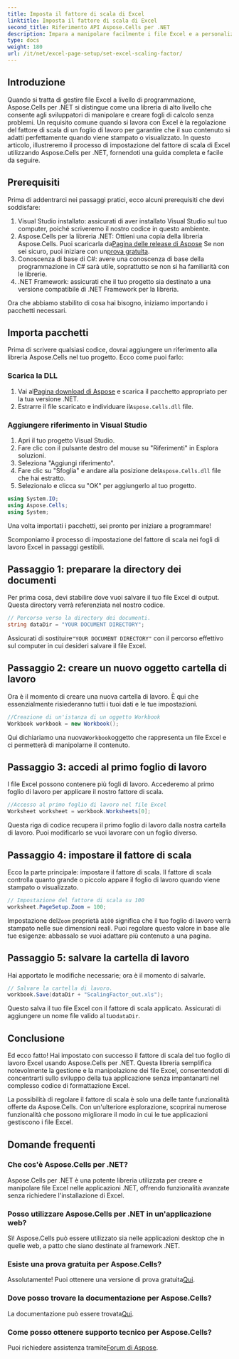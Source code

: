 ```yaml
---
title: Imposta il fattore di scala di Excel
linktitle: Imposta il fattore di scala di Excel
second_title: Riferimento API Aspose.Cells per .NET
description: Impara a manipolare facilmente i file Excel e a personalizzare il fattore di scala utilizzando Aspose.Cells per .NET.
type: docs
weight: 180
url: /it/net/excel-page-setup/set-excel-scaling-factor/
---
```

## Introduzione

Quando si tratta di gestire file Excel a livello di programmazione, Aspose.Cells per .NET si distingue come una libreria di alto livello che consente agli sviluppatori di manipolare e creare fogli di calcolo senza problemi. Un requisito comune quando si lavora con Excel è la regolazione del fattore di scala di un foglio di lavoro per garantire che il suo contenuto si adatti perfettamente quando viene stampato o visualizzato. In questo articolo, illustreremo il processo di impostazione del fattore di scala di Excel utilizzando Aspose.Cells per .NET, fornendoti una guida completa e facile da seguire.

## Prerequisiti

Prima di addentrarci nei passaggi pratici, ecco alcuni prerequisiti che devi soddisfare:

1. Visual Studio installato: assicurati di aver installato Visual Studio sul tuo computer, poiché scriveremo il nostro codice in questo ambiente.
2.  Aspose.Cells per la libreria .NET: Ottieni una copia della libreria Aspose.Cells. Puoi scaricarla da[Pagina delle release di Aspose](https://releases.aspose.com/cells/net/) Se non sei sicuro, puoi iniziare con un[prova gratuita](https://releases.aspose.com/).
3. Conoscenza di base di C#: avere una conoscenza di base della programmazione in C# sarà utile, soprattutto se non si ha familiarità con le librerie.
4. .NET Framework: assicurati che il tuo progetto sia destinato a una versione compatibile di .NET Framework per la libreria.

Ora che abbiamo stabilito di cosa hai bisogno, iniziamo importando i pacchetti necessari.

## Importa pacchetti

Prima di scrivere qualsiasi codice, dovrai aggiungere un riferimento alla libreria Aspose.Cells nel tuo progetto. Ecco come puoi farlo:

### Scarica la DLL

1.  Vai al[Pagina download di Aspose](https://releases.aspose.com/cells/net/) e scarica il pacchetto appropriato per la tua versione .NET.
2. Estrarre il file scaricato e individuare il`Aspose.Cells.dll` file.

### Aggiungere riferimento in Visual Studio

1. Apri il tuo progetto Visual Studio.
2. Fare clic con il pulsante destro del mouse su "Riferimenti" in Esplora soluzioni.
3. Seleziona "Aggiungi riferimento". 
4.  Fare clic su "Sfoglia" e andare alla posizione del`Aspose.Cells.dll` file che hai estratto.
5. Selezionalo e clicca su "OK" per aggiungerlo al tuo progetto.

```csharp
using System.IO;
using Aspose.Cells;
using System;
```

Una volta importati i pacchetti, sei pronto per iniziare a programmare!

Scomponiamo il processo di impostazione del fattore di scala nei fogli di lavoro Excel in passaggi gestibili.

## Passaggio 1: preparare la directory dei documenti

Per prima cosa, devi stabilire dove vuoi salvare il tuo file Excel di output. Questa directory verrà referenziata nel nostro codice. 

```csharp
// Percorso verso la directory dei documenti.
string dataDir = "YOUR DOCUMENT DIRECTORY";
```

 Assicurati di sostituire`"YOUR DOCUMENT DIRECTORY"` con il percorso effettivo sul computer in cui desideri salvare il file Excel.

## Passaggio 2: creare un nuovo oggetto cartella di lavoro

Ora è il momento di creare una nuova cartella di lavoro. È qui che essenzialmente risiederanno tutti i tuoi dati e le tue impostazioni.

```csharp
//Creazione di un'istanza di un oggetto Workbook
Workbook workbook = new Workbook();
```

 Qui dichiariamo una nuova`Workbook`oggetto che rappresenta un file Excel e ci permetterà di manipolarne il contenuto.

## Passaggio 3: accedi al primo foglio di lavoro

I file Excel possono contenere più fogli di lavoro. Accederemo al primo foglio di lavoro per applicare il nostro fattore di scala.

```csharp
//Accesso al primo foglio di lavoro nel file Excel
Worksheet worksheet = workbook.Worksheets[0];
```

Questa riga di codice recupera il primo foglio di lavoro dalla nostra cartella di lavoro. Puoi modificarlo se vuoi lavorare con un foglio diverso.

## Passaggio 4: impostare il fattore di scala

Ecco la parte principale: impostare il fattore di scala. Il fattore di scala controlla quanto grande o piccolo appare il foglio di lavoro quando viene stampato o visualizzato.

```csharp
// Impostazione del fattore di scala su 100
worksheet.PageSetup.Zoom = 100;
```

 Impostazione del`Zoom` proprietà a`100` significa che il tuo foglio di lavoro verrà stampato nelle sue dimensioni reali. Puoi regolare questo valore in base alle tue esigenze: abbassalo se vuoi adattare più contenuto a una pagina.

## Passaggio 5: salvare la cartella di lavoro

Hai apportato le modifiche necessarie; ora è il momento di salvarle.

```csharp
// Salvare la cartella di lavoro.
workbook.Save(dataDir + "ScalingFactor_out.xls");
```

 Questo salva il tuo file Excel con il fattore di scala applicato. Assicurati di aggiungere un nome file valido al tuo`dataDir`.

## Conclusione

Ed ecco fatto! Hai impostato con successo il fattore di scala del tuo foglio di lavoro Excel usando Aspose.Cells per .NET. Questa libreria semplifica notevolmente la gestione e la manipolazione dei file Excel, consentendoti di concentrarti sullo sviluppo della tua applicazione senza impantanarti nel complesso codice di formattazione Excel.

La possibilità di regolare il fattore di scala è solo una delle tante funzionalità offerte da Aspose.Cells. Con un'ulteriore esplorazione, scoprirai numerose funzionalità che possono migliorare il modo in cui le tue applicazioni gestiscono i file Excel.

## Domande frequenti

### Che cos'è Aspose.Cells per .NET?  
Aspose.Cells per .NET è una potente libreria utilizzata per creare e manipolare file Excel nelle applicazioni .NET, offrendo funzionalità avanzate senza richiedere l'installazione di Excel.

### Posso utilizzare Aspose.Cells per .NET in un'applicazione web?  
Sì! Aspose.Cells può essere utilizzato sia nelle applicazioni desktop che in quelle web, a patto che siano destinate al framework .NET.

### Esiste una prova gratuita per Aspose.Cells?  
 Assolutamente! Puoi ottenere una versione di prova gratuita[Qui](https://releases.aspose.com/).

### Dove posso trovare la documentazione per Aspose.Cells?  
La documentazione può essere trovata[Qui](https://reference.aspose.com/cells/net/).

### Come posso ottenere supporto tecnico per Aspose.Cells?  
 Puoi richiedere assistenza tramite[Forum di Aspose](https://forum.aspose.com/c/cells/9).